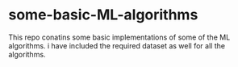 # some-basic-ML-algorithms

This repo conatins some basic implementations of some of the ML algorithms.
i have included the required dataset as well for all the algorithms.
